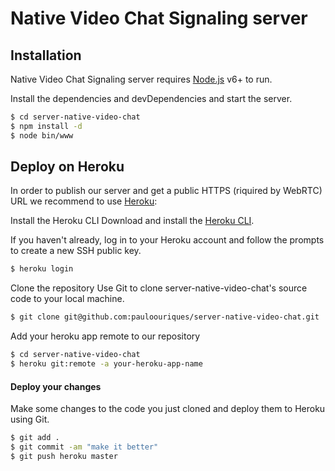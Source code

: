 Native Video Chat Signaling server
==================================

## Installation

Native Video Chat Signaling server requires [Node.js](https://nodejs.org/) v6+ to run.

Install the dependencies and devDependencies and start the server.

```sh
$ cd server-native-video-chat
$ npm install -d
$ node bin/www
```

## Deploy on Heroku

In order to publish our server and get a public HTTPS (riquired by WebRTC)
URL we recommend to use [Heroku](https://heroku.com/):

Install the Heroku CLI
Download and install the [Heroku CLI](https://devcenter.heroku.com/articles/heroku-cli).

If you haven't already, log in to your Heroku account and follow the prompts to create a new SSH public key.

```sh
$ heroku login
```
Clone the repository
Use Git to clone server-native-video-chat's source code to your local machine.


```sh
$ git clone git@github.com:pauloouriques/server-native-video-chat.git
```

Add your heroku app remote to our repository

```sh
$ cd server-native-video-chat
$ heroku git:remote -a your-heroku-app-name
```

#### Deploy your changes
Make some changes to the code you just cloned and deploy them to Heroku using Git.

```sh
$ git add .
$ git commit -am "make it better"
$ git push heroku master
```